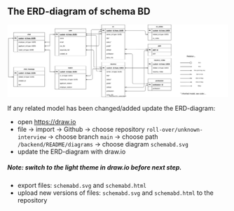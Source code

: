 ## The ERD-diagram of schema BD

<img src="diagrams/schemadb.svg" alt="DIAGRAM" width="1000"/>

If any related model has been changed/added update the ERD-diagram:
- open https://draw.io
- file → import → Github → choose repository ```roll-over/unknown-interview``` → choose branch ```main``` → choose path ```/backend/README/diagrams``` → choose diagram ```schemabd.svg```
- update the ERD-diagram with draw.io
##### Note: switch to the light theme in draw.io before next step.
- export files: ```schemabd.svg``` and ```schemabd.html```
- upload new versions of files: ```schemabd.svg``` and ```schemabd.html``` to the repository